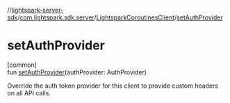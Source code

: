 //[lightspark-server-sdk](../../../index.md)/[com.lightspark.sdk.server](../index.md)/[LightsparkCoroutinesClient](index.md)/[setAuthProvider](set-auth-provider.md)

# setAuthProvider

[common]\
fun [setAuthProvider](set-auth-provider.md)(authProvider: AuthProvider)

Override the auth token provider for this client to provide custom headers on all API calls.
